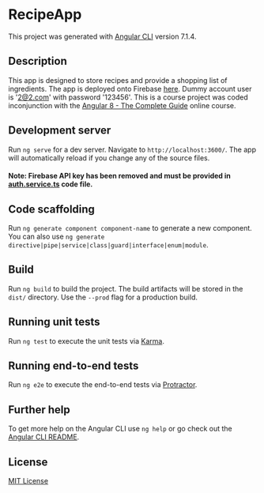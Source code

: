 # RecipeApp

This project was generated with [Angular CLI](https://github.com/angular/angular-cli) version 7.1.4.

## Description

This app is designed to store recipes and provide a shopping list of ingredients.  The app is deployed onto Firebase [here](https://ng-recipe-book-f3fe0.firebaseapp.com).  Dummy account user is '2@2.com' with password '123456'.
This is a course project was coded inconjunction with the [Angular 8 - The Complete Guide](https://www.udemy.com/course/the-complete-guide-to-angular-2) online course.

## Development server

Run `ng serve` for a dev server. Navigate to `http://localhost:3600/`. The app will automatically reload if you change any of the source files.
#### Note: Firebase API key has been removed and must be provided in [auth.service.ts](https://github.com/joekraken/ng-recipe-app/blob/master/src/app/auth/auth.service.ts) code file.

## Code scaffolding

Run `ng generate component component-name` to generate a new component. You can also use `ng generate directive|pipe|service|class|guard|interface|enum|module`.

## Build

Run `ng build` to build the project. The build artifacts will be stored in the `dist/` directory. Use the `--prod` flag for a production build.

## Running unit tests

Run `ng test` to execute the unit tests via [Karma](https://karma-runner.github.io).

## Running end-to-end tests

Run `ng e2e` to execute the end-to-end tests via [Protractor](http://www.protractortest.org/).

## Further help

To get more help on the Angular CLI use `ng help` or go check out the [Angular CLI README](https://github.com/angular/angular-cli/blob/master/README.md).

## License

[MIT License](https://github.com/joekraken/ng-recipe-app/blob/master/LICENSE)
